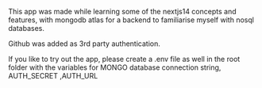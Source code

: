 This app was made while learning some of the nextjs14 concepts and features, with mongodb atlas for a backend to familiarise myself with nosql databases.

Github was added as 3rd party authentication.

If you like to try out the app, please create a .env file as well in the root folder with the variables for
MONGO database connection string, AUTH_SECRET ,AUTH_URL
